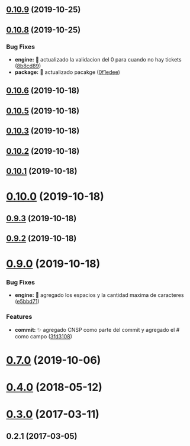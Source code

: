 ## [0.10.9](https://github.com/rsurjano/emoji-cz/compare/v0.10.8...v0.10.9) (2019-10-25)



## [0.10.8](https://github.com/rsurjano/emoji-cz/compare/v0.10.6...v0.10.8) (2019-10-25)


### Bug Fixes

* **engine:** 🐛 actualizado la validacion del 0 para cuando no hay tickets ([8b8cd89](https://github.com/rsurjano/emoji-cz/commit/8b8cd89f6603cd9c9ba10e142126df40cb91d721))
* **package:** 🐛 actualizado pacakge ([0f1edee](https://github.com/rsurjano/emoji-cz/commit/0f1edee6b7252df2b702048575978fe071214377))



## [0.10.6](https://github.com/rsurjano/emoji-cz/compare/v0.10.5...v0.10.6) (2019-10-18)



## [0.10.5](https://github.com/rsurjano/emoji-cz/compare/v0.10.3...v0.10.5) (2019-10-18)



## [0.10.3](https://github.com/rsurjano/emoji-cz/compare/v0.10.2...v0.10.3) (2019-10-18)



## [0.10.2](https://github.com/rsurjano/emoji-cz/compare/v0.10.1...v0.10.2) (2019-10-18)



## [0.10.1](https://github.com/rsurjano/emoji-cz/compare/v0.10.0...v0.10.1) (2019-10-18)



# [0.10.0](https://github.com/rsurjano/emoji-cz/compare/v0.9.3...v0.10.0) (2019-10-18)



## [0.9.3](https://github.com/rsurjano/emoji-cz/compare/v0.9.2...v0.9.3) (2019-10-18)



## [0.9.2](https://github.com/rsurjano/emoji-cz/compare/v0.9.0...v0.9.2) (2019-10-18)



# [0.9.0](https://github.com/rsurjano/emoji-cz/compare/v0.7.0...v0.9.0) (2019-10-18)


### Bug Fixes

* **engine:** 🐛 agregado los espacios y la cantidad maxima de caracteres ([e5bbd71](https://github.com/rsurjano/emoji-cz/commit/e5bbd71cf9db6d4cb14c9cec012cb08b0795ac6f))


### Features

* **commit:** ✨ agregado CNSP como parte del commit y agregado el # como campo ([3fd3108](https://github.com/rsurjano/emoji-cz/commit/3fd31080078e19d761351f047a6e0820c7b8bb20))



# [0.7.0](https://github.com/rsurjano/emoji-cz/compare/v0.4.0...v0.7.0) (2019-10-06)



# [0.4.0](https://github.com/rsurjano/emoji-cz/compare/v0.3.0...v0.4.0) (2018-05-12)



# [0.3.0](https://github.com/rsurjano/emoji-cz/compare/v0.2.1...v0.3.0) (2017-03-11)



## 0.2.1 (2017-03-05)



